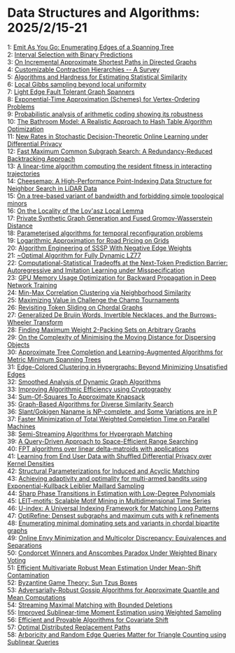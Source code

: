 # Data Structures and Algorithms: 2025/2/15-21  
1: [Emit As You Go: Enumerating Edges of a Spanning Tree](https://doi.org/10.48550/arXiv.2502.10279)  
2: [Interval Selection with Binary Predictions](https://doi.org/10.48550/arXiv.2502.10314)  
3: [On Incremental Approximate Shortest Paths in Directed Graphs](https://doi.org/10.48550/arXiv.2502.10348)  
4: [Customizable Contraction Hierarchies -- A Survey](https://doi.org/10.48550/arXiv.2502.10519)  
5: [Algorithms and Hardness for Estimating Statistical Similarity](https://doi.org/10.48550/arXiv.2502.10527)  
6: [Local Gibbs sampling beyond local uniformity](https://doi.org/10.48550/arXiv.2502.10795)  
7: [Light Edge Fault Tolerant Graph Spanners](https://doi.org/10.48550/arXiv.2502.10890)  
8: [Exponential-Time Approximation (Schemes) for Vertex-Ordering Problems](https://doi.org/10.48550/arXiv.2502.10909)  
9: [Probabilistic analysis of arithmetic coding showing its robustness](https://doi.org/10.48550/arXiv.2502.10935)  
10: [The Bathroom Model: A Realistic Approach to Hash Table Algorithm  Optimization](https://doi.org/10.48550/arXiv.2502.10977)  
11: [New Rates in Stochastic Decision-Theoretic Online Learning under  Differential Privacy](https://doi.org/10.48550/arXiv.2502.10997)  
12: [Fast Maximum Common Subgraph Search: A Redundancy-Reduced Backtracking  Approach](https://doi.org/10.48550/arXiv.2502.11557)  
13: [A linear-time algorithm computing the resident fitness in interacting  trajectories](https://doi.org/10.48550/arXiv.2502.11561)  
14: [Cheesemap: A High-Performance Point-Indexing Data Structure for Neighbor  Search in LiDAR Data](https://doi.org/10.48550/arXiv.2502.11602)  
15: [On a tree-based variant of bandwidth and forbidding simple topological  minors](https://doi.org/10.48550/arXiv.2502.11674)  
16: [On the Locality of the Lov\'asz Local Lemma](https://doi.org/10.48550/arXiv.2502.11690)  
17: [Private Synthetic Graph Generation and Fused Gromov-Wasserstein Distance](https://doi.org/10.48550/arXiv.2502.11778)  
18: [Parameterised algorithms for temporal reconfiguration problems](https://doi.org/10.48550/arXiv.2502.11961)  
19: [Logarithmic Approximation for Road Pricing on Grids](https://doi.org/10.48550/arXiv.2502.11979)  
20: [Algorithm Engineering of SSSP With Negative Edge Weights](https://doi.org/10.48550/arXiv.2502.11999)  
21: [\~Optimal Algorithm for Fully Dynamic LZ77](https://doi.org/10.48550/arXiv.2502.12000)  
22: [Computational-Statistical Tradeoffs at the Next-Token Prediction  Barrier: Autoregressive and Imitation Learning under Misspecification](https://doi.org/10.48550/arXiv.2502.12465)  
23: [GPU Memory Usage Optimization for Backward Propagation in Deep Network  Training](https://doi.org/10.48550/arXiv.2502.12499)  
24: [Min-Max Correlation Clustering via Neighborhood Similarity](https://doi.org/10.48550/arXiv.2502.12519)  
25: [Maximizing Value in Challenge the Champ Tournaments](https://doi.org/10.48550/arXiv.2502.12569)  
26: [Revisiting Token Sliding on Chordal Graphs](https://doi.org/10.48550/arXiv.2502.12749)  
27: [Generalized De Bruijn Words, Invertible Necklaces, and the  Burrows-Wheeler Transform](https://doi.org/10.48550/arXiv.2502.12844)  
28: [Finding Maximum Weight 2-Packing Sets on Arbitrary Graphs](https://doi.org/10.48550/arXiv.2502.12856)  
29: [On the Complexity of Minimising the Moving Distance for Dispersing  Objects](https://doi.org/10.48550/arXiv.2502.12903)  
30: [Approximate Tree Completion and Learning-Augmented Algorithms for Metric  Minimum Spanning Trees](https://doi.org/10.48550/arXiv.2502.12993)  
31: [Edge-Colored Clustering in Hypergraphs: Beyond Minimizing Unsatisfied  Edges](https://doi.org/10.48550/arXiv.2502.13000)  
32: [Smoothed Analysis of Dynamic Graph Algorithms](https://doi.org/10.48550/arXiv.2502.13007)  
33: [Improving Algorithmic Efficiency using Cryptography](https://doi.org/10.48550/arXiv.2502.13065)  
34: [Sum-Of-Squares To Approximate Knapsack](https://doi.org/10.48550/arXiv.2502.13292)  
35: [Graph-Based Algorithms for Diverse Similarity Search](https://doi.org/10.48550/arXiv.2502.13336)  
36: [Slant/Gokigen Naname is NP-complete, and Some Variations are in P](https://doi.org/10.48550/arXiv.2502.13536)  
37: [Faster Minimization of Total Weighted Completion Time on Parallel  Machines](https://doi.org/10.48550/arXiv.2502.13631)  
38: [Semi-Streaming Algorithms for Hypergraph Matching](https://doi.org/10.48550/arXiv.2502.13636)  
39: [A Query-Driven Approach to Space-Efficient Range Searching](https://doi.org/10.48550/arXiv.2502.13653)  
40: [FPT algorithms over linear delta-matroids with applications](https://doi.org/10.48550/arXiv.2502.13654)  
41: [Learning from End User Data with Shuffled Differential Privacy over  Kernel Densities](https://doi.org/10.48550/arXiv.2502.14087)  
42: [Structural Parameterizations for Induced and Acyclic Matching](https://doi.org/10.48550/arXiv.2502.14161)  
43: [Achieving adaptivity and optimality for multi-armed bandits using  Exponential-Kullback Leiblier Maillard Sampling](https://doi.org/10.48550/arXiv.2502.14379)  
44: [Sharp Phase Transitions in Estimation with Low-Degree Polynomials](https://doi.org/10.48550/arXiv.2502.14407)  
45: [LEIT-motifs: Scalable Motif Mining in Multidimensional Time Series](https://doi.org/10.48550/arXiv.2502.14446)  
46: [U-index: A Universal Indexing Framework for Matching Long Patterns](https://doi.org/10.48550/arXiv.2502.14488)  
47: [OptiRefine: Densest subgraphs and maximum cuts with $k$ refinements](https://doi.org/10.48550/arXiv.2502.14532)  
48: [Enumerating minimal dominating sets and variants in chordal bipartite  graphs](https://doi.org/10.48550/arXiv.2502.14611)  
49: [Online Envy Minimization and Multicolor Discrepancy: Equivalences and  Separations](https://doi.org/10.48550/arXiv.2502.14624)  
50: [Condorcet Winners and Anscombes Paradox Under Weighted Binary Voting](https://doi.org/10.48550/arXiv.2502.14639)  
51: [Efficient Multivariate Robust Mean Estimation Under Mean-Shift  Contamination](https://doi.org/10.48550/arXiv.2502.14772)  
52: [Byzantine Game Theory: Sun Tzus Boxes](https://doi.org/10.48550/arXiv.2502.14812)  
53: [Adversarially-Robust Gossip Algorithms for Approximate Quantile and Mean  Computations](https://doi.org/10.48550/arXiv.2502.15320)  
54: [Streaming Maximal Matching with Bounded Deletions](https://doi.org/10.48550/arXiv.2502.15330)  
55: [Improved Sublinear-time Moment Estimation using Weighted Sampling](https://doi.org/10.48550/arXiv.2502.15333)  
56: [Efficient and Provable Algorithms for Covariate Shift](https://doi.org/10.48550/arXiv.2502.15372)  
57: [Optimal Distributed Replacement Paths](https://doi.org/10.48550/arXiv.2502.15378)  
58: [Arboricity and Random Edge Queries Matter for Triangle Counting using  Sublinear Queries](https://doi.org/10.48550/arXiv.2502.15379)  